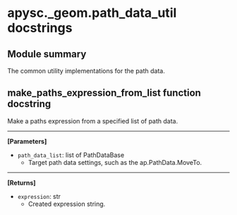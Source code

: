 # apysc._geom.path_data_util docstrings

## Module summary

The common utility implementations for the path data.

## make_paths_expression_from_list function docstring

Make a paths expression from a specified list of path data.<hr>

**[Parameters]**

- `path_data_list`: list of PathDataBase
  - Target path data settings, such as the ap.PathData.MoveTo.

<hr>

**[Returns]**

- `expression`: str
  - Created expression string.
